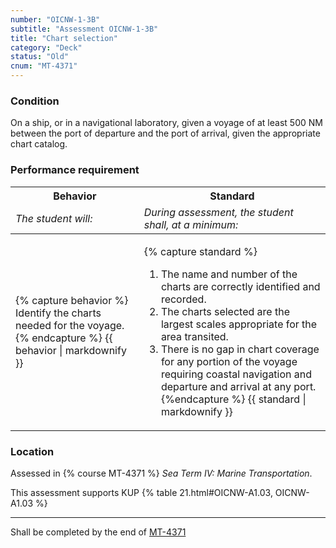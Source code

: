 ```yaml
---
number: "OICNW-1-3B"
subtitle: "Assessment OICNW-1-3B"
title: "Chart selection"
category: "Deck"
status: "Old"
cnum: "MT-4371"
---
```

### Condition

On a ship, or in a navigational laboratory, given a voyage of at least 500 NM between the port of departure and the port of arrival, given the appropriate chart catalog.

### Performance requirement 

<table width='100%' class='Guidelines'>
 <thead>
 <tr>
     <th class='thirty'>Behavior</th>
     <th class='seventy'>Standard</th>
 </tr>
 <tr>
     <td><em>The student will:</em></td>
     <td><em>During assessment, the student shall, at a minimum:</em></td>
 </tr>
 </thead>
 <tbody>
 

<tr><td>

{% capture behavior %}
Identify the charts needed for the voyage.
{% endcapture %}
{{ behavior | markdownify }}

</td><td>

{% capture standard %}
1. The name and number of the charts are correctly identified and recorded.
2. The charts selected are the largest scales appropriate for the area transited.
3. There is no gap in chart coverage for any portion of the voyage requiring coastal navigation and departure and arrival at any port.
{%endcapture %}
{{ standard | markdownify }}

</td></tr>



 </tbody>
 </table>

### Location

Assessed in  {% course  MT-4371 %}  *Sea Term IV: Marine Transportation*.

This assessment supports KUP {% table 21.html#OICNW-A1.03, OICNW-A1.03 %}

***

Shall be completed by the end of [MT-4371](mt-4371)
